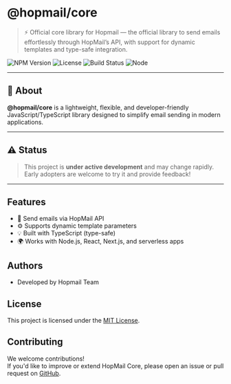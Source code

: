 
# @hopmail/core

> ⚡ Official core library for Hopmail — the official library to send emails effortlessly through HopMail’s API, 
with support for dynamic templates and type-safe integration.


![NPM Version](https://img.shields.io/npm/v/@hopmail/core?color=blue)
![License](https://img.shields.io/github/license/quocbahuynh/hopmail-core)
![Build Status](https://img.shields.io/badge/status-development-yellow)
![Node](https://img.shields.io/node/v/@hopmail/core)

---

## 🚀 About

**@hopmail/core** is a lightweight, flexible, and developer-friendly JavaScript/TypeScript library designed to simplify email sending in modern applications.

---

## ⚠️ Status

> This project is **under active development** and may change rapidly.  
> Early adopters are welcome to try it and provide feedback!

---



## Features

- 📧 Send emails via HopMail API
- ⚙️ Supports dynamic template parameters
- 💡 Built with TypeScript (type-safe)
- 🌍 Works with Node.js, React, Next.js, and serverless apps


## Authors

- Developed by Hopmail Team

## License

This project is licensed under the [MIT License](./LICENSE).

## Contributing

We welcome contributions!  
If you'd like to improve or extend HopMail Core, please open an issue or pull request on [GitHub](https://github.com/quocbahuynh/hopmail-core).


